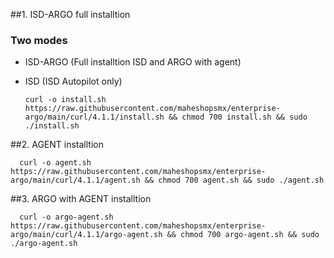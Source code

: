 
##1. ISD-ARGO full installtion 

  ### Two modes
    
  - ISD-ARGO (Full installtion ISD and ARGO with agent)
  - ISD      (ISD Autopilot only)


        curl -o install.sh https://raw.githubusercontent.com/maheshopsmx/enterprise-argo/main/curl/4.1.1/install.sh && chmod 700 install.sh && sudo ./install.sh


##2. AGENT installtion 

      curl -o agent.sh https://raw.githubusercontent.com/maheshopsmx/enterprise-argo/main/curl/4.1.1/agent.sh && chmod 700 agent.sh && sudo ./agent.sh


##3. ARGO with AGENT installtion 

      curl -o argo-agent.sh https://raw.githubusercontent.com/maheshopsmx/enterprise-argo/main/curl/4.1.1/argo-agent.sh && chmod 700 argo-agent.sh && sudo ./argo-agent.sh
